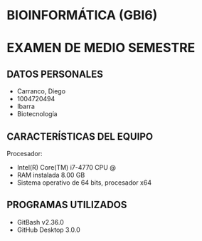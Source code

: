 # BIOINFORMÁTICA (GBI6)

# EXAMEN DE MEDIO SEMESTRE
## DATOS PERSONALES
- Carranco, Diego
- 1004720494
- Ibarra
- Biotecnología

## CARACTERÍSTICAS DEL EQUIPO
 Procesador: 
- Intel(R) Core(TM) i7-4770 CPU @
- RAM instalada 8.00 GB
- Sistema operativo de 64 bits, procesador x64

## PROGRAMAS UTILIZADOS 
- GitBash v2.36.0
- GitHub Desktop 3.0.0
